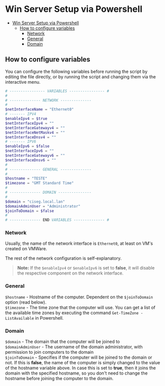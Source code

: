 # Win Server Setup via Powershell

- [Win Server Setup via Powershell](#win-server-setup-via-powershell)
  - [How to configure variables](#how-to-configure-variables)
    - [Network](#network)
    - [General](#general)
    - [Domain](#domain)

## How to configure variables

You can configure the following variables before running the script by editing the file directly, or by running the script and changing them via the interactive menu.

```powershell
# ---------------- VARIABLES ---------------- #
#
# -------------- NETWORK --------------
#
$netInterfaceName = "Ethernet0"
# ------- IPV4
$enableIpv4 = $true
$netInterfaceIpv4 = ""
$netInterfaceGatewayv4 = ""
$netInterfaceNetMaskv4 = ""
$netInterfaceDnsv4 = ""
# ------- IPV6
$enableIpv6 = $false
$netInterfaceIpv6 = "" 
$netInterfaceGatewayv6 = ""
$netInterfaceDnsv6 = ""
#
# -------------- GENERAL --------------
#
$hostname = "TESTE"
$timezone = "GMT Standard Time" 
#
# -------------- DOMAIN ---------------
#
$domain = "ciseg.local.lan"
$domainAdminUser = "Administrator"
$joinToDomain = $false
#
# -------------- END VARIABLES -------------- #
```

### Network

Usually, the name of the network interface is `Ethernet0`, at least on VM's created on VMWare.

The rest of the network configuration is self-explanatory.  

>**Note:** If the `$enableIpv4` or `$enableIpv6` is set to **false**, it will disable the respective component on the network interface. 

### General

`$hostname` - Hostname of the computer. Dependent on the `$joinToDomain` option (read below).  
`$timezone` - The time zone that the computer will use. You can get a list of the available time zones by executing the command `Get-TimeZone -ListAvailable` in Powershell.

### Domain

`$domain` - The domain that the computer will be joined to  
`$domainAdminUser` - The username of the domain administrator, with permission to join computers to the domain  
`$joinToDomain` - Specifies if the computer will be joined to the domain or not. If this is **false**, the name of the computer is simply changed to the value of the hostname variable above. In case this is set to **true**, then it joins the domain with the specified hostname, so you don't need to change the hostname before joining the computer to the domain.